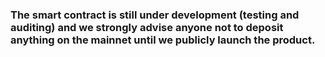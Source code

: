 ### The smart contract is still under development (testing and auditing) and we strongly advise anyone not to deposit anything on the mainnet until we publicly launch the product.